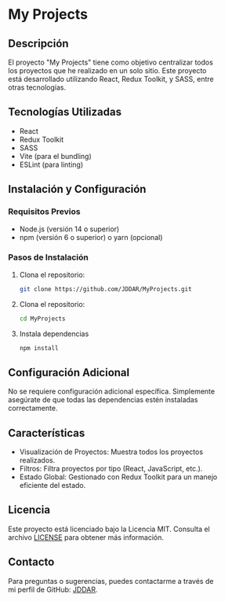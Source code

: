 <div Style="Padding:35px">

# My Projects

## Descripción

El proyecto "My Projects" tiene como objetivo centralizar todos los proyectos que he realizado en un solo sitio. Este proyecto está desarrollado utilizando React, Redux Toolkit, y SASS, entre otras tecnologías.

## Tecnologías Utilizadas

- React
- Redux Toolkit
- SASS
- Vite (para el bundling)
- ESLint (para linting)

## Instalación y Configuración

### Requisitos Previos

- Node.js (versión 14 o superior)
- npm (versión 6 o superior) o yarn (opcional)

### Pasos de Instalación

1. Clona el repositorio:
   ```bash
   git clone https://github.com/JDDAR/MyProjects.git
   
2. Clona el repositorio:
   ```bash
   cd MyProjects
3. Instala dependencias 
    ```bash
    npm install
    
## Configuración Adicional

No se requiere configuración adicional específica. Simplemente asegúrate de que todas las dependencias estén instaladas correctamente.

## Características

- Visualización de Proyectos: Muestra todos los proyectos realizados.
- Filtros: Filtra proyectos por tipo (React, JavaScript, etc.).
- Estado Global: Gestionado con Redux Toolkit para un manejo eficiente del estado.

## Licencia

Este proyecto está licenciado bajo la Licencia MIT. Consulta el archivo [LICENSE](LICENSE) para obtener más información.

## Contacto

Para preguntas o sugerencias, puedes contactarme a través de mi perfil de GitHub: [JDDAR](https://github.com/JDDAR).


</div>
